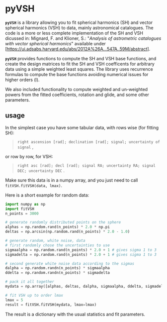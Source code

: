 # pyVSH
**`pyVSH`** is a library allowing you to fit spherical harmonics (SH) and vector spherical harmonics (VSH) to data, mainly astronomical catalogues.
The code is a more or less complete implementation of the SH and VSH dicussed in: 
Mignard, F. and Klioner, S.: "*Analysis of astrometric catalogues with vector spherical harmonics*" 
available under [https://ui.adsabs.harvard.edu/abs/2012A%26A...547A..59M/abstract].

**`pyVSH`** provides functions to compute the SH and VSH base functions, and create the design matrices to fit the SH and VSH coefficents for
arbitrary data using a simple weighted least squares. The library uses recurrence formulas to compute the base functions avoiding numerical
issues for higher orders (l).

We also included functionality to compute weighted and un-weighted powers from the fitted coefficients, rotation and glide, and some other parameters.

## usage
In the simplest case you have some tabular data, with rows wise (for fitting SH):
> `right ascension [rad]; declination [rad]; signal; uncertainty of signal` ,

or row by row, for VSH:
> `right asc [rad]; decl [rad]; signal RA; uncertainty RA; signal DEC; uncertainty DEC` .

Make sure this data is in a numpy array, and you just need to call `fitVSH.fitVSH(data, lmax)`.

Here is a short example for random data:
```python
import numpy as np
import fitVSH
n_points = 3000

# generate randomly distributed points on the sphere
alphas = np.random.rand(n_points) * 2.0 * np.pi
deltas = np.arcsin(np.random.rand(n_points) * 2.0 - 1.0)

# generate random, white noise, data
# first randomly chose the uncertainties to use
sigmaalpha = np.random.rand(n_points) * 2.0 + 1 # gives sigma 1 to 3
sigmadelta = np.random.rand(n_points) * 2.0 + 1 # gives sigma 1 to 3

# second generate white noise data according to the sigmas
dalpha = np.random.randn(n_points) * sigmaalpha
ddelta = np.random.randn(n_points) * sigmadelta

# pack it all together
mydata = np.array([alphas, deltas, dalpha, sigmaalpha, ddelta, sigmadelta]).T

# fit VSH up to order lmax
lmax = 5
result = fitVSH.fitVSH(mydata, lmax=lmax)
```

The result is a dictionary with the usual statistics and fit parameters.
